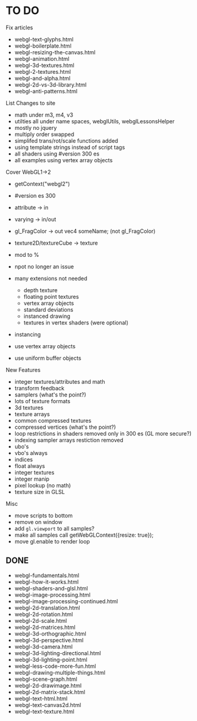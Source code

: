 TO DO
=====

Fix articles

*   webgl-text-glyphs.html
*   webgl-boilerplate.html
*   webgl-resizing-the-canvas.html
*   webgl-animation.html
*   webgl-3d-textures.html
*   webgl-2-textures.html
*   webgl-and-alpha.html
*   webgl-2d-vs-3d-library.html
*   webgl-anti-patterns.html

List Changes to site

*   math under m3, m4, v3
*   utilties all under name spaces, webglUtils, webglLessonsHelper
*   mostly no jquery
*   multiply order swapped
*   simplifed trans/rot/scale functions added
*   using template strings instead of script tags
*   all shaders using #version 300 es
*   all examples using vertex array objects

Cover WebGL1->2

*  getContext("webgl2")
*  #version es 300
*  attribute -> in
*  varying -> in/out
*  gl_FragColor -> out vec4 someName; (not gl_FragColor)
*  texture2D/textureCube -> texture
*  mod to %
*  npot no longer an issue
*  many extensions not needed
   *  depth texture
   *  floating point textures
   *  vertex array objects
   *  standard deviations
   *  instanced drawing
   *  textures in vertex shaders (were optional)

*  instancing
*  use vertex array objects
*  use uniform buffer objects

New Features

*  integer textures/attributes and math
*  transform feedback
*  samplers (what's the point?)
*  lots of texture formats
*  3d textures
*  texture arrays
*  common compressed textures
*  compressed vertices (what's the point?)
*  loop restrictions in shaders removed only in 300 es (GL more secure?)
*  indexing sampler arrays restiction removed
*  ubo's
*  vbo's always
*  indices
*  float always
*  integer textures
*  integer manip
*  pixel lookup (no math)
*  texture size in GLSL

Misc

*   move scripts to bottom
*   remove on window
*   add `gl.viewport` to all samples?
*   make all samples call getWebGLContext({resize: true});
*   move gl.enable to render loop


DONE
----

*   webgl-fundamentals.html
*   webgl-how-it-works.html
*   webgl-shaders-and-glsl.html
*   webgl-image-processing.html
*   webgl-image-processing-continued.html
*   webgl-2d-translation.html
*   webgl-2d-rotation.html
*   webgl-2d-scale.html
*   webgl-2d-matrices.html
*   webgl-3d-orthographic.html
*   webgl-3d-perspective.html
*   webgl-3d-camera.html
*   webgl-3d-lighting-directional.html
*   webgl-3d-lighting-point.html
*   webgl-less-code-more-fun.html
*   webgl-drawing-multiple-things.html
*   webgl-scene-graph.html
*   webgl-2d-drawimage.html
*   webgl-2d-matrix-stack.html
*   webgl-text-html.html
*   webgl-text-canvas2d.html
*   webgl-text-texture.html

